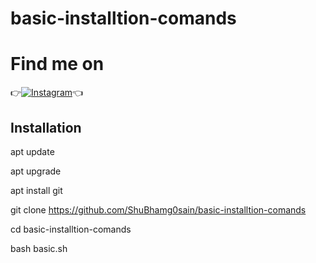 # basic-installtion-comands

# Find me on 

👉[![Instagram](https://img.shields.io/badge/INSTAGRAM-FOLLOW-red?style=for-the-badge&logo=instagram)](https://www.instagram.com/shubham_g0sain)👈

## Installation

apt update

apt upgrade

apt install git

git clone https://github.com/ShuBhamg0sain/basic-installtion-comands

cd basic-installtion-comands

bash basic.sh
